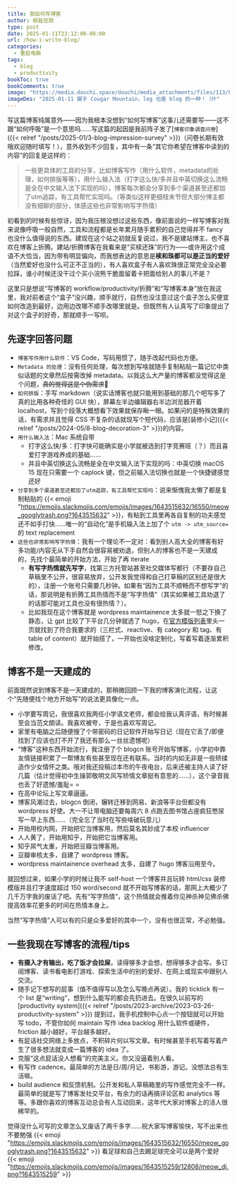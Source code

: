 ```yaml
---
title: 我如何写博客
author: 椒盐豆豉
type: post
date: 2025-01-11T23:12:00-08:00
url: /how-i-write-blog/
categories:
  - 重启电脑
tags:
  - blog
  - productivity
bookToc: true
bookComments: true
image: "https://media.douchi.space/douchi/media_attachments/files/113/812/647/925/742/817/original/15b1b763bf48f88e.png"
imageDes: "2025-01-11 摄于 Cougar Mountain，log 也是 blog 的一种！（什"
---
```


写这篇博客纯属意外——因为我根本没想到“如何写博客”这事儿还需要写——这不跟“如何呼吸”是一个意思吗……写这篇的起因是我前阵子发了[`博客印象调查问卷`]({{< relref "/posts/2025-01/3-blog-impression-survey" >}})（问卷长期有效哦欢迎随时填写！），意外收到不少回复，其中有一条“其它你希望在博客中读到的内容”的回复是这样的：

> 一些更具体的工具的分享，比如博客写作（用什么软件，metadata的处理，如何排版等等），用什么输入法（打字这么快/多并且中英切换这么流畅是全在中文输入法下实现的吗），博客每次都会分享到多个渠道甚至还都加了utm追踪，有工具帮忙实现吗。（等类似这样更细枝末节但大部分博主都没有细聊的部分，体感这些也非常影响写字热情）

<!--more-->

初看到的时候有些惊讶，因为我压根没想过这些东西，像前面说的一样写博客对我来说像呼吸一般自然，工具和流程都是长年累月随手累积的自己觉得并不 fancy 也没什么值得说的东西。建现在这个站之初就反复说过，我不是建站博主，也不喜欢在博客上折腾。建站/折腾博客在我看来是“买椟还珠”的行为——或许用这个成语不大恰当，因为带有明显偏向，而我想表达的意思是**椟和珠都可以是正当的爱好**（当然爱好也没什么可正不正当的），有人喜欢盒子有人喜欢珠很正常完全没必要拉踩，谁小时候还没干过个买小浣熊干脆面留着卡把面给别人的事儿不是？

这里只是想说“写博客的 workflow/productivity/折腾”和“写博客本身”放在我这里，我对前者这个“盒子”没兴趣，顺手就行，自然也没注意过这个盒子怎么买便宜如何改造到最好，边用边改哪不顺手改哪里就是。但既然有人认真写了印象提出了对这个盒子的好奇，那就顺手一写呗。

## 先逐字回答问题
- `博客写作用什么软件`：VS Code，写码用惯了，随手改起代码也方便。
- `Metadata 的处理`：没有任何处理，每次想到写啥就随手复制粘贴一篇记忆中类似话题的文章然后按需改掉 metadata。以我这么大产量的博客都没觉得这是个问题，~~真的觉得这是个伪需求~~🤣
- `如何排版`：手写 markdown（说实话博客也就只能用到基础的那几个吧写多了真的比用各种奇怪的 GUI 快），屏幕左半边编辑器右半边浏览器开着 localhost，写到个段落大概想看下效果就保存瞅一眼。如果问的是特殊效果的话，有需求并且觉得 CSS 不复杂的话就现写个短代码，应该是[装修小记]({{< relref "/posts/2024-05/8-blog-decoration-3" >}})的内容。
- `用什么输入法`：Mac 系统自带
  - 打字这么快/多：打字快可能确实是小学就被选到打字竞赛班（？）而且喜爱打字游戏养成的基础……
  - 并且中英切换这么流畅是全在中文输入法下实现的吗：中英切换 macOS 15 现在只需要一个 caplock 键，但之前输入法切换也就是一个快捷键感觉还好
- `分享到多个渠道甚至还都加了utm追踪，有工具帮忙实现吗`：说来惭愧我太懒了都是复制粘贴的 {{< emoji "https://emojis.slackmojis.com/emojis/images/1643515632/16550/meow_googlytrash.png?1643515632" >}}，有粘到工具里再各自复制的功夫感觉还不如手打快……唯一的“自动化”是手机输入法上加了个 `utm -> utm_source=` 的 text replacement
- `这些也非常影响写字热情`：我有一个理论不一定对：看到别人高大全的博客有好多功能/内容无从下手自然会很容易被劝退，但别人的博客也不是一天建成的，先找个最简单的开始方法，开始了再 iterate
  - **有写字热情就先写字**，找第三方托管站甚至社交媒体写都行（不要存自己草稿里不公开，很容易放弃，公开发我觉得和自己打草稿的区别还是很大的），注册一个账号只需要几秒钟。如果有“因为工具不顺畅而不想写字”的话，那说明是有折腾工具热情而不是“写字热情”（其实如果被工具劝退了的话那可能对工具也没有很热情？）。
  - 比如我现在这个博客就是 wordpress maintainence 太多就一怒之下换了静态，让 gpt 比较了下平台几分钟就选了 hugo，在[官方模版列表](https://themes.gohugo.io/?utm_source=blog.douchi.space)里头一页就找到了符合我要求的（三栏式、reactive、有 category 和 tag、有 table of content）就开始搭了，一开始也没啥定制化，写着写着逐渐累积修改。

## 博客不是一天建成的
前面既然说到博客不是一天建成的，那稍微回顾一下我的博客演化流程，让这个“先随便找个地方开始写”的说法更具像化一点。
- 小学要写周记，我很喜欢我两任小学语文老师，都会给我认真评语，有时候甚至会当范文朗读。我喜欢被夸，于是也喜欢写周记。
- 家里有电脑之后随便搜了个带密码的日记软件开始写日记（现在它丢了/即便找到了应该也打不开了我还有那么一丝丝遗憾呢）
- “博客”这种东西开始流行，我注册了个 blogcn 账号开始写博客，小学初中靠友情链接积累了一帮博友有些甚至现在还有联系。当时的内如无非是一些矫揉造作少女情怀之类。哦对我还投稿过本市的午夜电台，后来还被主持人读了好几篇（估计觉得初中生操郭敬明文风写矫情文章挺有意思的……），这个录音我也丢了好遗憾/羞耻= =
- 在高中论坛上写文章逼逼。
- 博客风潮过去，blogcn 倒闭，辗转迁移到网易、新浪等平台但都没有 wordpress 好使。大一不让带电脑还要每周六 8 点跑去图书馆占座疯狂憋尿写一早上东西……（完全忘了当时在写些啥破玩意儿）
- 开始用校内网，开始把它当博客用，然后莫名其妙成了本校 influencer
- 人人黄了，开始用知乎，开始把它当博客用。
- 知乎屌气太重，开始把豆瓣当博客用。
- 豆瓣审核太多，自建了 wordpress 博客。
- wordpress maintainence overhead 太多，自建了 hugo 博客沿用至今。

就回想过来，如果小学的时候让我不 self-host 一个博客并且玩转 html/css 装修模版并且打字速度超过 150 word/second 就不开始写博客的话，那网上大概少了几千万字我的废话了吧。先有“写字热情”，这个热情就会推着你见神杀神见佛杀佛提高效率花更多的时间在热情本身上。

当然“写字热情”人可以有的只是众多爱好的其中一个，没有也很正常，不必勉强。

## 一些我现在写博客的流程/tips
- **有摄入才有输出，吃了饭才会拉屎**，读得够多才会想，想得够多才会写。多订阅博客、读书看电影打游戏、探索生活中的别的爱好、在网上或现实中跟别人交流。
- 随手记下想写的屁事（值不值得写以及怎么写晚点再说）。我的 ticktick 有一个 list 是“writing”，想到什么能写的都会先扔进去。在很久以前写的 [productivity system]({{< relref "/posts/2023-archive/2023-03-26-productivity-system" >}}) 提到过，我手机控制中心点一个按钮就可以开始写 todo，不管你如何 maintain 写作 idea backlog 用什么软件或硬件，friction 越小越好，平台越多越好。
- 有屁话社交网络上多放点，不积碎片何以写文章。有时候甚至手机写着写着产生了很多想法就变成一篇博客的 idea 了。
- 克服“这点屁话没人想看”的完美主义。你又没逼着别人看。
- 有写作 cadence。最简单的方法是日/周/月记，书影游，游记。没想法总有生活嘛。
- build audience 和反馈机制。公开发和私人草稿箱里的写作感觉完全不一样。最简单的就是写了博客发社交平台，有余力的话再搞评论区和 analytics 等等。多跟你喜欢的博客互动总会有人互动回来，这年代大家对博客上的活人很稀罕的。

觉得没什么可写的文章怎么又废话了两千多字……祝大家写博客愉快，写不出来也不要勉强 {{< emoji "https://emojis.slackmojis.com/emojis/images/1643515632/16550/meow_googlytrash.png?1643515632" >}} 看足球和自己去踢足球完全可以是两个爱好 {{< emoji "https://emojis.slackmojis.com/emojis/images/1643515259/12808/meow_dj.png?1643515259" >}}